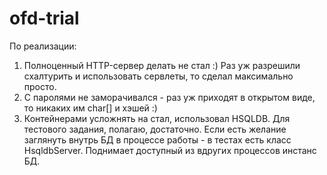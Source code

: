 # ofd-trial
По реализации:
1) Полноценный HTTP-сервер делать не стал :) Раз уж разрешили схалтурить и использовать сервлеты, то сделал максимально просто.
2) С паролями не заморачивался - раз уж приходят в открытом виде, то никаких им char[] и хэшей :)
3) Контейнерами усложнять на стал, использовал HSQLDB. Для тестового задания, полагаю, достаточно. Если есть желание заглянуть 
  внутрь БД в процессе работы - в тестах есть класс HsqldbServer. Поднимает доступный из вдругих процессов инстанс БД.
